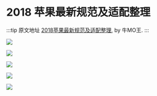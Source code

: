 # 2018 苹果最新规范及适配整理

:::tip 原文地址
[2018苹果最新规范及适配整理](https://www.zcool.com.cn/article/ZNzc2OTI4.html), by 牛MO王.
:::

![](./media/apple_1.jpg)

![](./media/apple_2.jpg)

![](./media/apple_3.jpg)

![](./media/apple_4.jpg)

![](./media/apple_5.jpg)